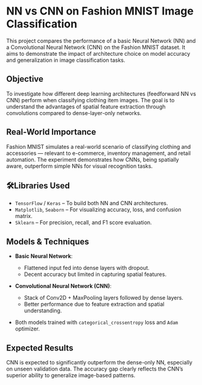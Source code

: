 # NN vs CNN on Fashion MNIST Image Classification

This project compares the performance of a basic Neural Network (NN) and a Convolutional Neural Network (CNN) on the Fashion MNIST dataset. It aims to demonstrate the impact of architecture choice on model accuracy and generalization in image classification tasks.

## Objective
To investigate how different deep learning architectures (feedforward NN vs CNN) perform when classifying clothing item images. The goal is to understand the advantages of spatial feature extraction through convolutions compared to dense-layer-only networks.

## Real-World Importance
Fashion MNIST simulates a real-world scenario of classifying clothing and accessories — relevant to e-commerce, inventory management, and retail automation. The experiment demonstrates how CNNs, being spatially aware, outperform simple NNs for visual recognition tasks.

## 🛠Libraries Used
- `TensorFlow` / `Keras` – To build both NN and CNN architectures.
- `Matplotlib`, `Seaborn` – For visualizing accuracy, loss, and confusion matrix.
- `Sklearn` – For precision, recall, and F1 score evaluation.

## Models & Techniques
- **Basic Neural Network**:
  - Flattened input fed into dense layers with dropout.
  - Decent accuracy but limited in capturing spatial features.
  
- **Convolutional Neural Network (CNN)**:
  - Stack of Conv2D + MaxPooling layers followed by dense layers.
  - Better performance due to feature extraction and spatial understanding.
  
- Both models trained with `categorical_crossentropy` loss and `Adam` optimizer.

## Expected Results
CNN is expected to significantly outperform the dense-only NN, especially on unseen validation data. The accuracy gap clearly reflects the CNN’s superior ability to generalize image-based patterns.
